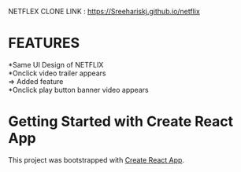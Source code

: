 
NETFLEX CLONE LINK : https://Sreehariskj.github.io/netflix

# FEATURES <br>
  *Same UI Design of NETFLIX <br>
  *Onclick video trailer appears <br>
 => Added feature <br>
   *Onclick play button banner video appears <br>


# Getting Started with Create React App

This project was bootstrapped with [Create React App](https://github.com/facebook/create-react-app).


